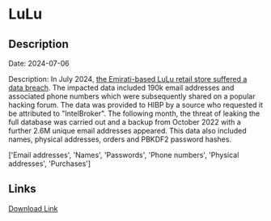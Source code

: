 # LuLu

## Description

Date: 2024-07-06

Description:
In July 2024, <a href="https://www.csoonline.com/article/2516119/hackers-steal-data-of-200k-lulu-customers-in-an-alleged-breach.html" target="_blank" rel="noopener">the Emirati-based LuLu retail store suffered a data breach</a>. The impacted data included 190k email addresses and associated phone numbers which were subsequently shared on a popular hacking forum. The data was provided to HIBP by a source who requested it be attributed to &quot;IntelBroker&quot;. The following month, the threat of leaking the full database was carried out and a backup from October 2022 with a further 2.6M unique email addresses appeared. This data also included names, physical addresses, orders and PBKDF2 password hashes.


['Email addresses', 'Names', 'Passwords', 'Phone numbers', 'Physical addresses', 'Purchases']

## Links

[Download Link](https://link-to.net/1229997/561.4097279032768/dynamic/?r=aHR0cHM6Ly93d3cubWVkaWFmaXJlLmNvbS92aWV3L3lFV3J0cDlHc0VmYkgxQi9sdWx1aHlwZXJtYXJrZXQuY29tL2ZpbGU=)